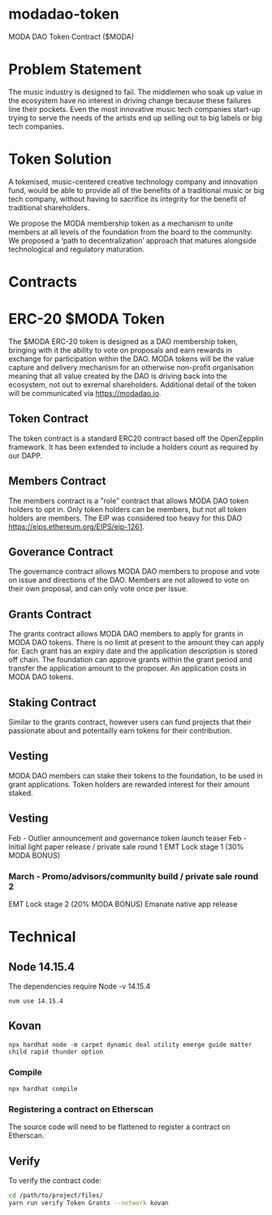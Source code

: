 # modadao-token
MODA DAO Token Contract ($MODA)

# Problem Statement
The music industry is designed to fail. The middlemen who soak up value in the ecosystem have no interest in driving change because these failures line their pockets. Even the most innovative music tech companies start-up trying to serve the needs of the artists end up selling out to big labels or big tech companies.

# Token Solution
A tokenised, music-centered creative technology company and innovation fund, would be able to provide all of the benefits of a traditional music or big tech company, without having to sacrifice its integrity for the benefit of traditional shareholders.

We propose the MODA membership token as a mechanism to unite members at all levels of the foundation from the board to the community. We proposed a ‘path to decentralization’ approach that matures alongside technological and regulatory maturation.

# Contracts
# ERC-20 $MODA Token
The $MODA ERC-20 token is designed as a DAO membership token, bringing with it the ability to vote on proposals and earn rewards in exchange for participation within the DAO. MODA tokens will be the value capture and delivery mechanism for an otherwise non-profit organisation meaning that all value created by the DAO is driving back into the ecosystem, not out to exrernal shareholders. Additional detail of the token will be communicated via https://modadao.io.

## Token Contract
The token contract is a standard ERC20 contract based off the OpenZepplin framework.  It has been extended to include a holders count as required by our DAPP.

## Members Contract
The members contract is a "role" contract that allows MODA DAO token holders to opt in.  Only token holders can be members, but not all token holders are members.  The EIP was considered too heavy for this DAO https://eips.ethereum.org/EIPS/eip-1261.

## Goverance Contract
The governance contract allows MODA DAO members to propose and vote on issue and directions of the DAO.  Members are not allowed to vote on their own proposal, and can only vote once per issue.

## Grants Contract
The grants contract allows MODA DAO members to apply for grants in MODA DAO tokens.  There is no limit at present to the amount they can apply for.  Each grant has an expiry date and the application description is stored off chain.  The foundation can approve grants within the grant period and transfer the application amount to the proposer. An application costs in MODA DAO tokens.

## Staking Contract
Similar to the grants contract, however users can fund projects that their passionate about and potentailly earn tokens for their contribution.

## Vesting
MODA DAO members can stake their tokens to the foundation, to be used in grant applications.  Token holders are rewarded interest for their amount staked.


## Vesting
Feb - Outlier announcement and governance token launch teaser
Feb - Initial light paper release / private sale round 1
EMT Lock stage 1 (30% MODA BONUS)

### March - Promo/advisors/community build / private sale round 2
EMT Lock stage 2  (20% MODA BONUS)
Emanate native app release



# Technical
## Node 14.15.4
The dependencies require Node -v 14.15.4

`nvm use 14.15.4`

## Kovan

`npx hardhat node -m carpet dynamic deal utility emerge guide matter child rapid thunder option`

### Compile

`npx hardhat compile`

### Registering a contract on Etherscan

The source code will need to be flattened to register a contract on Etherscan.

## Verify
To verify the contract code:

```bash
cd /path/to/project/files/
yarn run verify Token Grants --network kovan
```

